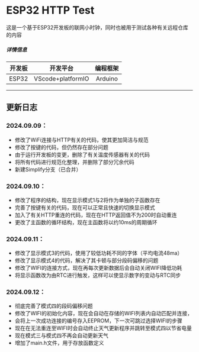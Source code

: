 # ESP32 HTTP Test


这是一个基于ESP32开发板的联网小时钟，同时也被用于测试各种有关远程仓库的内容
##### 详情信息  
|开发板|开发平台|编程框架|  
|:--:|:--:|:--:|  
|ESP32|VScode+platformIO|Arduino|

---
## 更新日志
### 2024.09.09：  
- 修改了WiFi连接与HTTP有关的代码，使其更加简洁与规范
- 修改了按键的代码，但仍然存在部分问题
- 由于运行开发板的变更，删除了有关温度传感器有关的代码
- 将所有代码进行规范化整理，并删除了部分冗余代码
- 新建Simplify分支（已合并）

### 2024.09.10：
- 修改了程序的结构，现在显示模式1与2将作为单独的子函数存在
- 完善了按键有关的代码，现在可以正常且快速的切换显示模式
- 加入了有关HTTP重连的代码，现在在HTTP返回值不为200时自动重连
- 更改了主函数的循环结构，现在主函数将以约10ms的周期循环

### 2024.09.11：
- 修改了显示模式3的代码，使用了较低功耗不同的字体（平均电流48ma）
- 修改了显示模式4的代码，解决了其卡顿与部分段码偏移的问题
- 修改了WIFI的连接方式，现在再每次更新数据后会自动关闭WIFI降低功耗
- 将显示函数改为由RTC进行触发，这样可以使显示数字的变动与RTC同步

### 2024.09.12：
- 彻底完善了模式四的段码偏移问题
- 修改了WIFI的初始化内容，现在会自动在存储的WIFI列表内自动匹配并连接，
- 会将上一次成功连接的编号存入EEPROM，下一次可跳过选择WIFI的步骤
- 现在在无法重连至WIFI时会自动终止天气更新程序并跳转至模式四以节省电量
- 现在模式三与模式四不再会自动更新天气
- 增加了main.h文件，用于存放函数定义